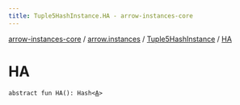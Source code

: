 ```yaml
---
title: Tuple5HashInstance.HA - arrow-instances-core
---
```


[arrow-instances-core](../../index.html) / [arrow.instances](../index.html) / [Tuple5HashInstance](index.html) / [HA](./-h-a.html)

# HA

`abstract fun HA(): Hash<`[`A`](index.html#A)`>`